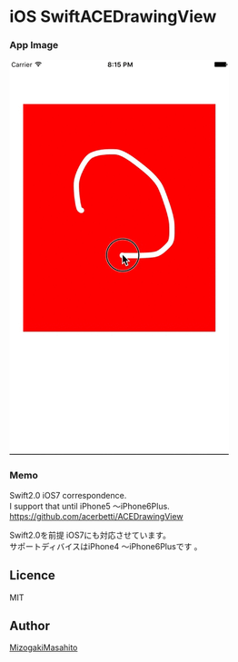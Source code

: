 # iOS SwiftACEDrawingView

### App Image ###
![Alt Text](https://github.com/TechResidence/SwiftACEDrawingView/blob/master/sample.gif)  

### Memo ###
Swift2.0
iOS7 correspondence.  
I support that until iPhone5 〜iPhone6Plus.  
https://github.com/acerbetti/ACEDrawingView

Swift2.0を前提
iOS7にも対応させています。  
サポートディバイスはiPhone4 〜iPhone6Plusです 。

## Licence

MIT

## Author

[MizogakiMasahito](https://github.com/MMasahito)
